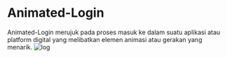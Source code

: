 # Animated-Login
 Animated-Login merujuk pada proses masuk ke dalam suatu aplikasi atau platform digital yang melibatkan elemen animasi atau gerakan yang menarik.
![log](https://github.com/AmosUyai/Animated-Login/assets/124533440/e8be6c21-3d91-44a3-af7c-934e1221bfe0)

